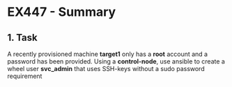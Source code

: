 # EX447 - Summary

## 1. Task 
A recently provisioned machine **target1** only has a **root** account and a password has been provided. Using a **control-node**, use ansible to create a wheel user **svc_admin** that uses SSH-keys without a sudo password requirement
